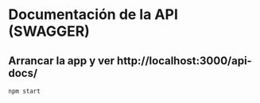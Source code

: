 # Documentación de la API (SWAGGER)
## Arrancar la app y ver http://localhost:3000/api-docs/
```
npm start
```

